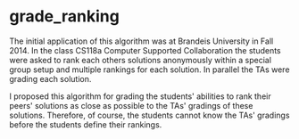 grade_ranking
=============

The initial application of this algorithm was at Brandeis University in Fall 2014. In the class CS118a Computer Supported Collaboration the students were asked to rank each others solutions anonymously within a special group setup and multiple rankings for each solution. In parallel the TAs were grading each solution.

I proposed this algorithm for grading the students' abilities to rank their peers' solutions as close as possible to the TAs' gradings of these solutions. Therefore, of course, the students cannot know the TAs' gradings before the students define their rankings.
